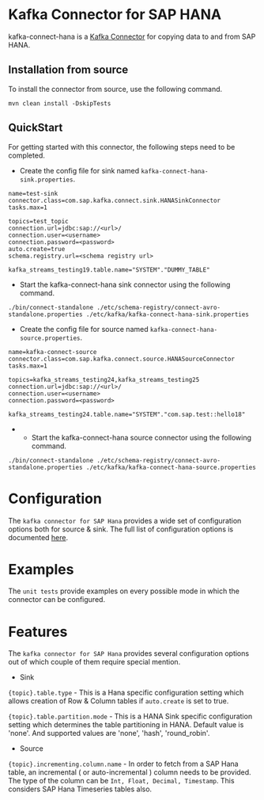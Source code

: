 # Kafka Connector for SAP HANA

kafka-connect-hana is a [Kafka Connector](http://kafka.apache.org/documentation.html#connect) for copying data to and from SAP HANA.

## Installation from source

To install the connector from source, use the following command.

```
mvn clean install -DskipTests
```

## QuickStart

For getting started with this connector, the following steps need to be completed.

- Create the config file for sink named `kafka-connect-hana-sink.properties`.

```
name=test-sink
connector.class=com.sap.kafka.connect.sink.HANASinkConnector
tasks.max=1

topics=test_topic
connection.url=jdbc:sap://<url>/
connection.user=<username>
connection.password=<password>
auto.create=true
schema.registry.url=<schema registry url>

kafka_streams_testing19.table.name="SYSTEM"."DUMMY_TABLE"
```

- Start the kafka-connect-hana sink connector using the following command.

```
./bin/connect-standalone ./etc/schema-registry/connect-avro-standalone.properties ./etc/kafka/kafka-connect-hana-sink.properties
```

- Create the config file for source named `kafka-connect-hana-source.properties`.

```
name=kafka-connect-source
connector.class=com.sap.kafka.connect.source.HANASourceConnector
tasks.max=1

topics=kafka_streams_testing24,kafka_streams_testing25
connection.url=jdbc:sap://<url>/
connection.user=<username>
connection.password=<password>

kafka_streams_testing24.table.name="SYSTEM"."com.sap.test::hello18"
```

- - Start the kafka-connect-hana source connector using the following command.

```
./bin/connect-standalone ./etc/schema-registry/connect-avro-standalone.properties ./etc/kafka/kafka-connect-hana-source.properties
```

Configuration
=============

The `kafka connector for SAP Hana` provides a wide set of configuration options both for source & sink.
The full list of configuration options is documented [here](https://github.wdf.sap.corp/i033085/kafka-connect-hana/blob/master/Configuration.md). 

Examples
========

The `unit tests` provide examples on every possible mode in which the connector can be configured.

Features
========

The `kafka connector for SAP Hana` provides several configuration options out of which couple of them require special mention.

- Sink

`{topic}.table.type` - This is a Hana specific configuration setting which allows creation of Row & Column tables if `auto.create` is set to true.

`{topic}.table.partition.mode` - This is a HANA Sink specific configuration setting which determines the table partitioning in HANA. Default value is 'none'. And supported values are 'none', 'hash', 'round_robin'.

- Source

`{topic}.incrementing.column.name` - In order to fetch from a SAP Hana table, an incremental ( or auto-incremental ) column needs to be provided. The type 
of the column can be `Int, Float, Decimal, Timestamp`. This considers SAP Hana Timeseries tables also.



